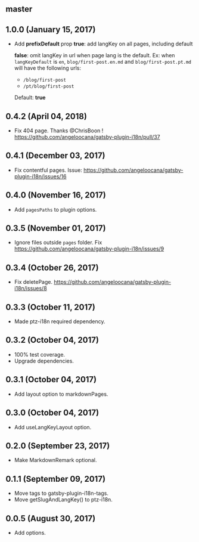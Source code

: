 ## master

## 1.0.0 (January 15, 2017)
* Add **prefixDefault** prop
  **true**: add langKey on all pages, including default

  **false**: omit langKey in url when page lang is the default. 
    Ex: when `langKeyDefault` is `en`, `blog/first-post.en.md` and `blog/first-post.pt.md` will have the following urls:
    - `/blog/first-post` 
    - `/pt/blog/first-post`

  Default: **true**

## 0.4.2 (April 04, 2018)

* Fix 404 page. Thanks @ChrisBoon ! https://github.com/angeloocana/gatsby-plugin-i18n/pull/37

## 0.4.1 (December 03, 2017)

* Fix contentful pages. Issue: https://github.com/angeloocana/gatsby-plugin-i18n/issues/16

## 0.4.0 (November 16, 2017)

* Add `pagesPaths` to plugin options.

## 0.3.5 (November 01, 2017)

* Ignore files outside `pages` folder. Fix https://github.com/angeloocana/gatsby-plugin-i18n/issues/9

## 0.3.4 (October 26, 2017)

* Fix deletePage. https://github.com/angeloocana/gatsby-plugin-i18n/issues/8

## 0.3.3 (October 11, 2017)

* Made ptz-i18n required dependency.

## 0.3.2 (October 04, 2017)

* 100% test coverage.
* Upgrade dependencies.

## 0.3.1 (October 04, 2017)

* Add layout option to markdownPages.

## 0.3.0 (October 04, 2017)

* Add useLangKeyLayout option.

## 0.2.0 (September 23, 2017)

* Make MarkdownRemark optional.

## 0.1.1 (September 09, 2017)

* Move tags to gatsby-plugin-i18n-tags.
* Move getSlugAndLangKey() to ptz-i18n.

## 0.0.5 (August 30, 2017)

* Add options.
